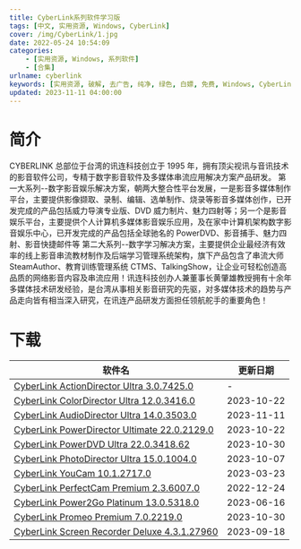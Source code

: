 ```yaml
---
title: CyberLink系列软件学习版
tags: [中文, 实用资源, Windows, CyberLink]
cover: /img/CyberLink/1.jpg
date: 2022-05-24 10:54:09
categories:
    - [实用资源, Windows, 系列软件]
    - [合集]
urlname: cyberlink
keywords: [实用资源, 破解, 去广告, 纯净, 绿色, 白嫖, 免费, Windows, CyberLink]
updated: 2023-11-11 04:00:00
---
```


# 简介

CYBERLINK 总部位于台湾的讯连科技创立于 1995 年，拥有顶尖视讯与音讯技术的影音软件公司，专精于数字影音软件及多媒体串流应用解决方案产品研发。
第一大系列--数字影音娱乐解决方案，朝两大整合性平台发展，一是影音多媒体制作平台，主要提供影像撷取、录制、编辑、选单制作、烧录等影音多媒体创作，已开发完成的产品包括威力导演专业版、DVD 威力制片、魅力四射等；另一个是影音娱乐平台，主要提供个人计算机多媒体影音娱乐应用，及在家中计算机架构数字影音娱乐中心，已开发完成的产品包括全球驰名的 PowerDVD、影音捕手、魅力四射、影音快捷邮件等
第二大系列--数字学习解决方案，主要提供企业最经济有效率的线上影音串流教材制作及后端学习管理系统架构，旗下产品包含了串流大师 SteamAuthor、教育训练管理系统 CTMS、TalkingShow，让企业可轻松创造高品质的网络影音内容及串流应用！讯连科技创办人兼董事长黄肇雄教授拥有十余年多媒体技术研发经验，是台湾从事相关影音研究的先驱，对多媒体技术的趋势与产品走向皆有相当深入研究，在讯连产品研发方面担任领航舵手的重要角色！

# 下载

| 软件名                                                                                                                        | 更新日期   |
| ----------------------------------------------------------------------------------------------------------------------------- | ---------- |
| [CyberLink ActionDirector Ultra 3.0.7425.0](/download/index.html?f=CyberLink%20ActionDirector%20Ultra%203.0.7425.0%20x64.7z)  | -          |
| [CyberLink ColorDirector Ultra 12.0.3416.0](/download/index.html?f=CyberLink-ColorDirector-Ultra-2024-v12.0.3416.0.zip)       | 2023-10-22 |
| [CyberLink AudioDirector Ultra 14.0.3503.0](/download/index.html?f=CyberLink-AudioDirector-Ultra-2024-v14.0.3503.11.zip)      | 2023-11-11 |
| [CyberLink PowerDirector Ultimate 22.0.2129.0](/download/index.html?f=CyberLink-PowerDirector-Ultimate-2024-v22.0.2129.0.zip) | 2023-10-22 |
| [CyberLink PowerDVD Ultra 22.0.3418.62](/download/index.html?f=CyberLink-PowerDVD-Ultra-22.0.3418.62.zip)                     | 2023-10-30 |
| [CyberLink PhotoDirector Ultra 15.0.1004.0](/download/index.html?f=CyberLink-PhotoDirector-Ultra-2024-v15.0.1004.0.zip)       | 2023-10-07 |
| [CyberLink YouCam 10.1.2717.0](/download/index.html?f=CyberLink-YouCam-10.1.2717.0.zip)                                       | 2023-03-23 |
| [CyberLink PerfectCam Premium 2.3.6007.0](/download/index.html?f=CyberLink-PerfectCam-Premium_2.3.6007.0.7z)                  | 2022-12-24 |
| [CyberLink Power2Go Platinum 13.0.5318.0](/download/index.html?f=CyberLink-Power2Go-Platinum-13.0.5318.0.zip)                 | 2023-06-16 |
| [CyberLink Promeo Premium 7.0.2219.0](/download/index.html?f=CyberLink-Promeo-Premium-7.0.2219.0.zip)                         | 2023-10-30 |
| [CyberLink Screen Recorder Deluxe 4.3.1.27960](/download/index.html?f=CyberLink-Screen-Recorder-Deluxe-4.3.1.27960.zip)       | 2023-09-18 |
